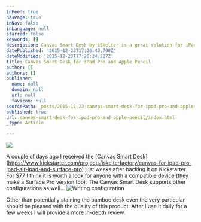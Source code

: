 ```yaml
---
inFeed: true
hasPage: true
inNav: false
inLanguage: null
starred: false
keywords: []
description: Canvas Smart Desk by iSkelter is a great solution for iPad Pro owners
datePublished: '2015-12-23T17:26:40.798Z'
dateModified: '2015-12-23T17:26:24.227Z'
title: Canvas Smart Desk for iPad Pro and Apple Pencil
author: []
authors: []
publisher:
  name: null
  domain: null
  url: null
  favicon: null
sourcePath: _posts/2015-12-23-canvas-smart-desk-for-ipad-pro-and-apple-pencil.md
published: true
url: canvas-smart-desk-for-ipad-pro-and-apple-pencil/index.html
_type: Article

---
```

![](https://the-grid-user-content.s3-us-west-2.amazonaws.com/b0947b1d-9be9-4eba-8d89-a216754daa49.jpg)

A couple of days ago I received the \[Canvas Smart Desk\](https://www.kickstarter.com/projects/iskelterfactory/canvas-for-ipad-pro-ipad-air-ipad-and-surface-pro) just weeks after backing it on Kickstarter. For $77 I think it is worth a look for anyone with a compatible device (they make a Surface Pro version too). The Canvas Smart Desk supports other configurations as well...
![Writing configuration](https://the-grid-user-content.s3-us-west-2.amazonaws.com/97c8dcf9-3a8e-4473-ab2b-fdf71f4d444e.jpg)

Other than potentially staining the bamboo desk even the very particular should be pleased with the quality of this product. After I use it daily for a few weeks I will provide a more in-depth review.
